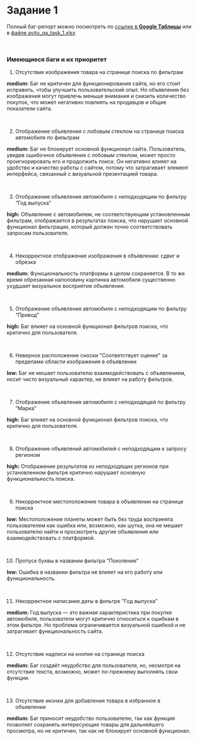 # Задание 1

Полный баг-репорт можно посмотреть по [ссылке в **Google Таблицы**](https://docs.google.com/spreadsheets/d/1dJFkLinvvvo4uR-AbqhXWZMQtBgT26UgRN3iwi44YhI/edit?usp=sharing) или в [файле avito_qa_task_1.xlsx](../task_1/avito_qa_task_1.xlsx)

<br>

### Имеющиеся баги и их приоритет

1. Отсутствие изображения товара на странице поиска по фильтрам

**medium:** Баг не критичен для функционирования сайта, но его стоит исправить, чтобы улучшить пользовательский опыт. Но объявления без изображения могут привлечь меньше внимания и снизить количество покупок, что может негативно повлиять на продавцов и общие показатели сайта.

<br>

2. Отображение объявления с лобовым стеклом на странице поиска автомобиля по фильтрам 

**medium:** Баг не блокирует основной функционал сайта. Пользователь, увидев ошибочное объявление с лобовым стеклом, может просто проигнорировать его и продолжить поиск. Он негативно влияет на удобство и качество работы с сайтом, потому что затрагивает элемент интерфейса, связанный с визуальной презентацией товара.

<br>

3. Отображение объявления автомобиля с неподходящим по фильтру “Год выпуска”

**high:** Объявление с автомобилем, не соответствующим установленным фильтрам, отображается в результатах поиска, что нарушает основной функционал фильтрации, который должен точно соответствовать запросам пользователя.

<br>

4. Некорректное отображение изображения в объявлении: сдвиг и обрезка

**medium:** Функциональность платформы в целом сохраняется. В то же время обрезанная наполовину картинка автомобиля существенно ухудшает визуальное восприятие объявления.

<br>

5. Отображение объявления автомобиля с неподходящим по фильтру “Привод”

**high:** Баг влияет на основной функционал фильтров поиска, что критично для пользователя.

<br>

6. Неверное расположение сноски "Соответствует оценке" за пределами области изображения в объявлении

**low:** Баг не мешает пользователю взаимодействовать с объявлением, носит чисто визуальный характер, не влияет на работу фильтров.

<br>

7. Отображение объявления автомобиля с неподходящей по фильтру “Марка”

**high:**  Баг влияет на основной функционал фильтров поиска, что критично для пользователя.

<br>

8. Отображение объявлений автомобилей с неподходящим к запросу регионом

**high:** Отображение результатов из неподходящих регионов при установленном фильтре критично нарушает основную функциональность поиска. 

<br>

9. Некорректное местоположение товара в объявлении на странице поиска

**low:** Местоположение планеты может быть без труда воспринята пользователем как ошибка или, возможно, как шутка, она не мешает пользователю найти и просмотреть другие объявления или взаимодействовать с платформой.

<br>

10. Пропуск буквы в названии фильтра “Поколение” 

**low:** Ошибка в названии фильтра не влияет на его работу или функциональность. 

<br>

11. Некорректное написание даты в фильтре "Год выпуска”

**medium:** Год выпуска — это важная характеристика при покупке автомобиля, пользователи могут  критично относиться к ошибкам в этом фильтре. Но проблема ограничивается визуальной ошибкой и не затрагивает функциональность сайта.

<br>

12. Отсутствие надписи на кнопке на странице поиска

**medium:** Баг создаёт неудобство для пользователя, но, несмотря на отсутствие текста, возможно, может по-прежнему выполнять свои функции.

<br>

13. Отсутствие иконки для добавления товара в избранное в объявлении

**medium:** Баг приносит неудобство пользователю, так как функция позволяет сохранять интересующие товары для дальнейшего просмотра, но не критичен, так как не блокирует основной функционал.
